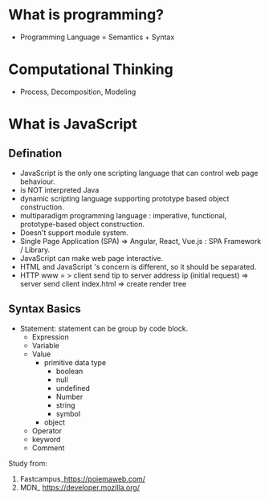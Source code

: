 # What is programming?
- Programming Language = Semantics + Syntax

# Computational Thinking
- Process, Decomposition, Modeling

# What is JavaScript

## Defination

- JavaScript is the only one scripting language that can control web page behaviour.
- is NOT interpreted Java
- dynamic scripting language supporting prototype based object construction.
- multiparadigm programming language : imperative, functional, prototype-based object construction.
- Doesn't support module system.
- Single Page Application (SPA) => Angular, React, Vue.js : SPA Framework / Library.
- JavaScript can make web page interactive.
- HTML and JavaScript 's concern is different, so it should be separated.
- HTTP www = > client send tip to server address ip (initial request) => server send client index.html => create render tree

## Syntax Basics

- Statement: statement can be group by code block.
  - Expression
  - Variable
  - Value 
    - primitive data type
      - boolean
      - null
      - undefined
      - Number
      - string
      - symbol
    - object
  - Operator
  - keyword
  - Comment

Study from: 
1. Fastcampus_https://poiemaweb.com/
2. MDN_ https://developer.mozilla.org/